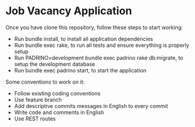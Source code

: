 Job Vacancy Application
=======================

Once you have clone this repository, follow these steps to start working:

* Run bundle install, to install all application dependencies
* Run bundle exec rake, to run all tests and ensure everything is properly setup
* Run PADRINO=development bundle exec padrino rake db:migrate, to setup the development database
* Run bundle exec padrino start, to start the application


Some conventions to work on it:

* Follow existing coding conventions
* Use feature branch
* Add descriptive commits messages in English to every commit
* Write code and comments in English
* Use REST routes
